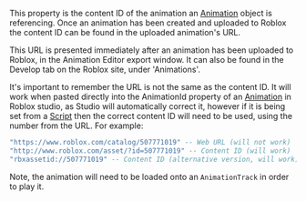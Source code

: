 This property is the content ID of the animation an [Animation](https://create.roblox.com/docs/reference/engine/classes/Animation) object is
referencing. Once an animation has been created and uploaded to Roblox the
content ID can be found in the uploaded animation's URL.

This URL is presented immediately after an animation has been uploaded to
Roblox, in the Animation Editor export window. It can also be found in the
Develop tab on the Roblox site, under 'Animations'.

It's important to remember the URL is not the same as the content ID. It
will work when pasted directly into the AnimationId property of an
[Animation](https://create.roblox.com/docs/reference/engine/classes/Animation) in Roblox studio, as Studio will automatically correct it,
however if it is being set from a [Script](https://create.roblox.com/docs/reference/engine/classes/Script) then the correct content ID
will need to be used, using the number from the URL. For example:

```lua
"https://www.roblox.com/catalog/507771019" -- Web URL (will not work)
"http://www.roblox.com/asset/?id=507771019" -- Content ID (will work)
"rbxassetid://507771019" -- Content ID (alternative version, will work)
```

Note, the animation will need to be loaded onto an `AnimationTrack` in
order to play it.